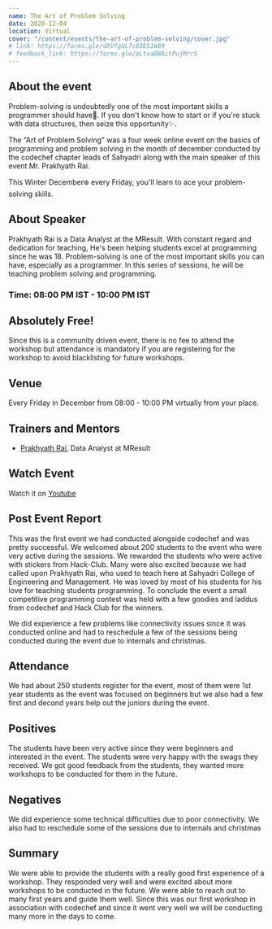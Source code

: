 ```yaml
---
name: The Art of Problem Solving
date: 2020-12-04
location: Virtual
cover: "/content/events/the-art-of-problem-solving/cover.jpg"
# link: https://forms.gle/dXVfgUL7c83ES1W89
# feedback_link: https://forms.gle/pLtxaBNAitPujMrr5
---
```


## About the event

Problem-solving is undoubtedly one of the most important skills a programmer should have🦾. If you don't know how to start or if you're stuck with data structures, then seize this opportunity✨.

The “Art of Problem Solving” was a four week online event on the basics of programming and problem solving in the month of december conducted by the codechef chapter leads of Sahyadri along with the main speaker of this event Mr. Prakhyath Rai.

This Winter December❄️ every Friday, you'll learn to ace your problem-solving skills.

## About Speaker

Prakhyath Rai is a Data Analyst at the MResult. With constant regard and dedication for teaching, He's been helping students excel at programming since he was 18. Problem-solving is one of the most important skills you can have, especially as a programmer. In this series of sessions, he will be teaching problem solving and programming.

### Time: 08:00 PM IST - 10:00 PM IST

## Absolutely Free!

Since this is a community driven event, there is no fee to attend the workshop but attendance is mandatory if you are registering for the workshop to avoid blacklisting for future workshops.

## Venue

Every Friday in December from 08:00 - 10:00 PM virtually from your place.

## Trainers and Mentors

- [Prakhyath Rai](https://www.linkedin.com/in/prakhyath-rai-7b93a67b/), Data Analyst at MResult

## Watch Event

Watch it on [Youtube](https://youtube.com/playlist?list=PLGZOWKOb1z1OdxHWbc7n-0oGvaEFe7CRf)

## Post Event Report

This was the first event we had conducted alongside codechef and was pretty successful. We welcomed about 200 students to the event who were very active during the sessions. We rewarded the students who were active with stickers from Hack-Club. Many were also excited because we had called upon Prakhyath Rai, who used to teach here at Sahyadri College of Engineering and Management. He was loved by most of his students for his love for teaching students programming.
To conclude the event a small competitive programming contest was held with a few goodies and laddus from codechef and Hack Club for the winners.

We did experience a few problems like connectivity issues since it was conducted online and had to reschedule a few of the sessions being conducted during the event due to internals and christmas.

## Attendance

We had about 250 students register for the event, most of them were 1st year students as the event was focused on beginners but we also had a few first and decond years help out the juniors during the event.

## Positives

The students have been very active since they were beginners and interested in the event.
The students were very happy with the swags they received.
We got good feedback from the students, they wanted more workshops to be conducted for them in the future.

## Negatives

We did experience some technical difficulties due to poor connectivity.
We also had to reschedule some of the sessions due to internals and christmas

## Summary

We were able to provide the students with a really good first experience of a workshop. They responded very well and were excited about more workshops to be conducted in the future. We were able to reach out to many first years and guide them well. Since this was our first workshop in association with codechef and since it went very well we will be conducting many more in the days to come.
